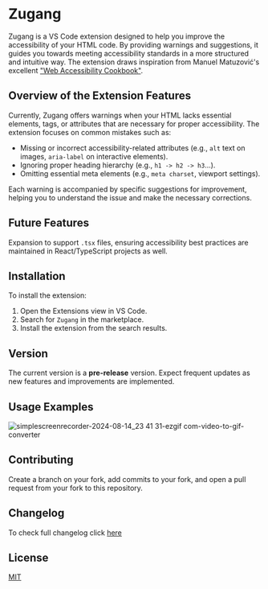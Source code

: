 # Zugang

Zugang is a VS Code extension designed to help you improve the accessibility of your HTML code. By providing warnings and suggestions, it guides you towards meeting accessibility standards in a more structured and intuitive way. The extension draws inspiration from Manuel Matuzović's excellent ["Web Accessibility Cookbook"](https://www.oreilly.com/library/view/web-accessibility-cookbook/9781098145590/).

## Overview of the Extension Features

Currently, Zugang offers warnings when your HTML lacks essential elements, tags, or attributes that are necessary for proper accessibility. The extension focuses on common mistakes such as:

- Missing or incorrect accessibility-related attributes (e.g., `alt` text on images, `aria-label` on interactive elements).
- Ignoring proper heading hierarchy (e.g., `h1 -> h2 -> h3`...).
- Omitting essential meta elements (e.g., `meta charset`, viewport settings).

Each warning is accompanied by specific suggestions for improvement, helping you to understand the issue and make the necessary corrections.

## Future Features

Expansion to support `.tsx` files, ensuring accessibility best practices are maintained in React/TypeScript projects as well.

## Installation

To install the extension:

1. Open the Extensions view in VS Code.
2. Search for `Zugang` in the marketplace.
3. Install the extension from the search results.

## Version

The current version is a **pre-release** version. Expect frequent updates as new features and improvements are implemented.

## Usage Examples

![simplescreenrecorder-2024-08-14_23 41 31-ezgif com-video-to-gif-converter](https://github.com/user-attachments/assets/9f113596-6dca-4d66-874f-3551d0569033)

## Contributing

Create a branch on your fork, add commits to your fork, and open a pull request from your fork to this repository.

## Changelog

To check full changelog click [here](https://github.com/bpetermann/ts-zugang/blob/main/CHANGELOG.md)

## License

[MIT](https://github.com/bpetermann/ts-zugang/blob/main/LICENSE)


